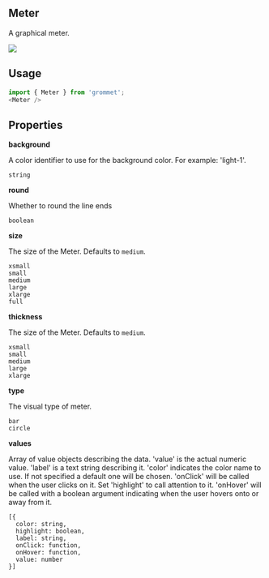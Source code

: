 ## Meter
A graphical meter.

[![](https://codesandbox.io/static/img/play-codesandbox.svg)](https://codesandbox.io/s/github/grommet/grommet-sandbox?initialpath=meter&amp;module=%2Fsrc%2FMeter.js)
## Usage

```javascript
import { Meter } from 'grommet';
<Meter />
```

## Properties

**background**

A color identifier to use for the background color. For example:
      'light-1'.

```
string
```

**round**

Whether to round the line ends

```
boolean
```

**size**

The size of the Meter. Defaults to `medium`.

```
xsmall
small
medium
large
xlarge
full
```

**thickness**

The size of the Meter. Defaults to `medium`.

```
xsmall
small
medium
large
xlarge
```

**type**

The visual type of meter.

```
bar
circle
```

**values**

Array of value objects describing the data.
      'value' is the actual numeric value.
      'label' is a text string describing it.
      'color' indicates the color name to use. If not specified a default one
      will be chosen.
      'onClick' will be called when the user clicks on it.
      Set 'highlight' to call attention to it.
      'onHover' will be called with a boolean argument indicating when the
      user hovers onto or away from it.

```
[{
  color: string,
  highlight: boolean,
  label: string,
  onClick: function,
  onHover: function,
  value: number
}]
```
  